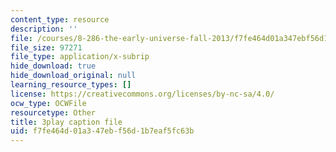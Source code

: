 ```yaml
---
content_type: resource
description: ''
file: /courses/8-286-the-early-universe-fall-2013/f7fe464d01a347ebf56d1b7eaf5fc63b_PsfyE1-s9Rs.srt
file_size: 97271
file_type: application/x-subrip
hide_download: true
hide_download_original: null
learning_resource_types: []
license: https://creativecommons.org/licenses/by-nc-sa/4.0/
ocw_type: OCWFile
resourcetype: Other
title: 3play caption file
uid: f7fe464d-01a3-47eb-f56d-1b7eaf5fc63b
---
```

